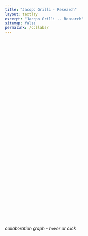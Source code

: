 ```yaml
---
title: "Jacopo Grilli - Research"
layout: textlay
excerpt: "Jacopo Grilli -- Research"
sitemap: false
permalink: /collabs/
---
```


<head>
<meta charset="utf-8"/>
<script src="./net_files/htmlwidgets-1.0/htmlwidgets.js"></script>
<script src="./net_files/d3-4.5.0/d3.min.js"></script>
<script src="./net_files/forceNetwork-binding-0.4/forceNetwork.js"></script>
  <title>forceNetwork</title>
</head>



<!--# Collaboration network-->



<!--<body style="background-color:white;">-->

<br><br><br><br><br>


<div id="htmlwidget_container">
  <div id="htmlwidget-08d5592312c99620b373" style="width:1000px;height:500px;" class="forceNetwork html-widget"></div>
</div>
<script type="application/json" data-for="htmlwidget-08d5592312c99620b373">{"x":{"links":{"source":[1,5,7,8,10,11,12,13,15,18,19,22,23,24,25,26,0,2,3,4,6,9,12,14,15,16,17,20,21,22,23,24,0,2,3,6,7,8,10,11,12,13,16,17,18,19,21,25,26,1,4,5,7,8,9,10,11,13,14,15,16,22,23,24,26,0,2,3,6,7,8,10,12,15,16,17,18,19,21,22,23,25,26,11,12,13,16,22,23,24,7,8,10,12,15,22,23,26,16,22,12,23,22],"target":[27,28,29,30,31,28,32,30,33,34,35,36,37,35,38,39,40,33,33,28,41,42,43,44,28,29,43,31,42,45,46,28,47,48,48,49,28,28,42,48,50,28,28,32,47,51,52,44,34,53,54,54,33,55,31,56,31,54,31,57,42,58,59,60,43,53,54,54,53,48,48,61,62,48,48,53,53,28,31,63,64,31,53,54,65,55,31,66,67,54,54,54,54,68,54,31,53,69,54,70,53,71,72],"value":[1,1,1,1,1,1,1,1,1,1,1,1,1,1,1,1,1,1,1,1,1,1,1,1,1,1,1,1,1,1,1,1,1,1,1,1,1,1,1,1,1,1,1,1,1,1,1,1,1,1,1,1,1,1,1,1,1,1,1,1,1,1,1,1,1,1,1,1,1,1,1,1,1,1,1,1,1,1,1,1,1,1,1,1,1,1,1,1,1,1,1,1,1,1,1,1,1,1,1,1,1,1,1],"colour":["#666","#666","#666","#666","#666","#666","#666","#666","#666","#666","#666","#666","#666","#666","#666","#666","#666","#666","#666","#666","#666","#666","#666","#666","#666","#666","#666","#666","#666","#666","#666","#666","#666","#666","#666","#666","#666","#666","#666","#666","#666","#666","#666","#666","#666","#666","#666","#666","#666","#666","#666","#666","#666","#666","#666","#666","#666","#666","#666","#666","#666","#666","#666","#666","#666","#666","#666","#666","#666","#666","#666","#666","#666","#666","#666","#666","#666","#666","#666","#666","#666","#666","#666","#666","#666","#666","#666","#666","#666","#666","#666","#666","#666","#666","#666","#666","#666","#666","#666","#666","#666","#666","#666"]},"nodes":{"name":["Joint scaling laws in functional and evolutionary categories in prokaryotic genomes","Large-scale dynamics of horizontal transfers","Spatial aggregation and the species-area relationship across scales","Absence of detailed balance in ecology","Growth or reproduction: emergence of an evolutionary optimal strategy","Disentangling the effect of hybrid interactions and of the constant effort hypothesis on ecological community stability","Cross-species gene-family fluctuations reveal the dynamics of horizontal transfers","Spatial maximum entropy modeling from presence/absence tropical forest data","Information-based fitness and the emergence of criticality in living systems","Metapopulation persistence in random fragmented landscapes","Predicting the stability of large structured food webs","Effect of localization on the stability of mutualistic ecological networks","Individuality and universality in the growth-division laws of single E. coli cells","Cooperation, competition and the emergence of criticality in communities of adaptive systems","Modularity and stability in ecological communities","Statistical mechanics of ecological systems: neutral theory and beyond","Feasibility and coexistence of large ecological communities","Relevant parameters in models of cell division control","Family-specific scaling laws in bacterial genomes","Collapse of resilience patterns in generalized Lotka-Volterra dynamics and beyond","Last name analysis of mobility, gender imbalance, and nepotism across academic systems","Higher-order interactions stabilize dynamics in competitive network models","Temporal dynamics of gene expression in heat-stressed Caenorhabditis elegans","An adder behavior in mammalian cells achieves size control by modulation of growth rate and cell cycle duration","Cooperation promotes biodiversity and stability in a model ecosystem","The effect of population abundances on the stability of large random ecosystems","Zipf and Heaps laws from dependency structures in component systems","L. Grassi","S. Suweis","M. Adorisio","J. Hidalgo","S. Allesina","A.S. Kennard","S. Azaele","E. De Lazzari","C. Tu","K. Jovic","C. Cadart","T. Gibbs","A. Mazzolini","B. Bassetti","M. Romano","G. Barabás","M. Osella","T. Rogers","M.G. Sterken","S. Monnier","S. Maslov","J.R. Banavar","F. Bassetti","A. Javer","F. Schuessler","M.J. Michalska-Smith","M. Cosentino Lagomarsino","A. Maritan","M.A. Muñoz","S. Tang","I. Volkov","R.P.J. Bevers","R. Attia","M. Formentin","J. Aljadeff","P. Nghe","M. Rodriguez","E. Terriac","S. Tans","J.A.G. Riksen","B. Baum","P. Cicuta","M. Gherardi","J.E. Kammenga","M. Piel","L.B. Snoek"],"group":["publication","publication","publication","publication","publication","publication","publication","preprint","publication","publication","publication","publication","publication","publication","publication","publication","publication","publication","publication","publication","publication","publication","publication","preprint","preprint","preprint","preprint","collaborator","collaborator","collaborator","collaborator","collaborator","collaborator","collaborator","collaborator","collaborator","collaborator","collaborator","collaborator","collaborator","collaborator","collaborator","collaborator","collaborator","collaborator","collaborator","collaborator","collaborator","collaborator","collaborator","collaborator","collaborator","collaborator","collaborator","collaborator","collaborator","collaborator","collaborator","collaborator","collaborator","collaborator","collaborator","collaborator","collaborator","collaborator","collaborator","collaborator","collaborator","collaborator","collaborator","collaborator","collaborator","collaborator"],"nodesize":[15,15,15,15,15,15,15,10,15,15,15,15,15,15,15,15,15,15,15,15,15,15,15,10,10,10,10,10,10,10,10,10,10,10,10,10,10,10,10,10,10,10,10,10,10,10,10,10,10,10,10,10,10,10,10,10,10,10,10,10,10,10,10,10,10,10,10,10,10,10,10,10,10],"hyperlink":["http:/doi.org/10.1093/nar/gkr711","http:/doi.org/10.4161/mge.21112","http:/doi.org/10.1016/j.jtbi.2012.07.030","http:/doi.org/10.1209/0295-5075/100/38002","http:/doi.org/10.1088/1742-5468/2013/10/P10020","http:/doi.org/10.1111/j.1600-0706.2013.00822.x","http:/doi.org/10.1093/nar/gku378","http:/www.arxiv.com/abs/1407.2425","http:/doi.org/10.1073/pnas.1319166111","http:/doi.org/10.1371/journal.pcbi.1004251","http:/doi.org/10.1038/ncomms8842","http:/doi.org/10.1038/ncomms10179","http:/doi.org/10.1103/PhysRevE.93.012408","http:/doi.org/10.1088/1742-5468/2016/03/033203","http:/doi.org/10.1038/ncomms12031","http:/doi.org/10.1103/RevModPhys.88.035003","http:/doi.org/10.1038/ncomms14389","http:/doi.org/10.1103/PhysRevE.95.032411","http:/doi.org/10.1093/nar/gkx510","http:/doi.org/10.1103/PhysRevE.95.062307","http:/doi.org/10.1073/pnas.1703513114","http:/doi.org/10.1038/nature23273","http:/doi.org/10.1371/journal.pone.0189445","http:/www.biorxiv.com/content/early/2017/06/20/152728","http:/www.arxiv.com/abs/1708.03154","http:/www.arxiv.com/abs/1708.08837","http:/www.arxiv.com/abs/1801.06438","https://scholar.google.com/citations?hl=en&user=Q10WGEgAAAAJ&view_op=list_works&sortby=pubdate","http://www.pd.infn.it/~maritan/people/Samir/samir.html","https://scholar.google.it/citations?user=KwNPP10AAAAJ&hl=it","~","https://allesinalab.uchicago.edu/","https://scholar.google.com/citations?user=ifhxikkAAAAJ&hl=en","http://www1.maths.leeds.ac.uk/~fbssaz/","~","~","~","~","~","https://scholar.google.com/citations?user=zFVWVWcAAAAJ&hl=en&oi=ao","http://wwwteor.mi.infn.it/~bassetti/index.html","~","https://scholar.google.com/citations?user=r_XP5ckAAAAJ&hl=en","https://scholar.google.it/citations?user=w6RR4jsAAAAJ&hl=en","http://people.bath.ac.uk/ma3tcr/","~","~","http://maslov.bioengineering.illinois.edu/","https://scholar.google.com/citations?user=vqevCY0AAAAJ&hl=en&oi=ao","http://www-dimat.unipv.it/~bassetti/","~","~","http://michalska-smith.com/","http://www.lgm.upmc.fr/mcl/","http://www.pd.infn.it/~maritan/","https://scholar.google.com/citations?user=IwZEKqoAAAAJ&hl=es","https://sites.google.com/site/stangchicago/","~","~","~","~","~","~","~","~","http://tansgroup.amolf.nl/","~","~","http://people.bss.phy.cam.ac.uk/~pc245/","http://wwwteor.mi.infn.it/~gherardi/","~","https://science.institut-curie.org/research/multiscale-physics-biology-chemistry/umr144-subcellular-structure-and-cellular-dynamics/team-piel/team-members/?mbr=matthieu-piel-phd","~"]},"options":{"NodeID":"name","Group":"group","colourScale":"d3.scaleOrdinal(d3.schemeCategory20);","fontSize":15,"fontFamily":"cursive","clickTextSize":37.5,"linkDistance":50,"linkWidth":"function(d) { return Math.sqrt(d.value); }","charge":-35,"opacity":1,"zoom":true,"legend":true,"arrows":false,"nodesize":true,"radiusCalculation":" Math.sqrt(d.nodesize)+6","bounded":true,"opacityNoHover":0,"clickAction":"window.open(d.hyperlink)"}},"evals":[],"jsHooks":[]}</script>
<script type="application/htmlwidget-sizing" data-for="htmlwidget-08d5592312c99620b373">{"viewer":{"width":1000,"height":500,"padding":10,"fill":false},"browser":{"width":1000,"height":500,"padding":10,"fill":false}}</script>
<!--</body>-->

<em>collaboration graph - hover or click</em>

